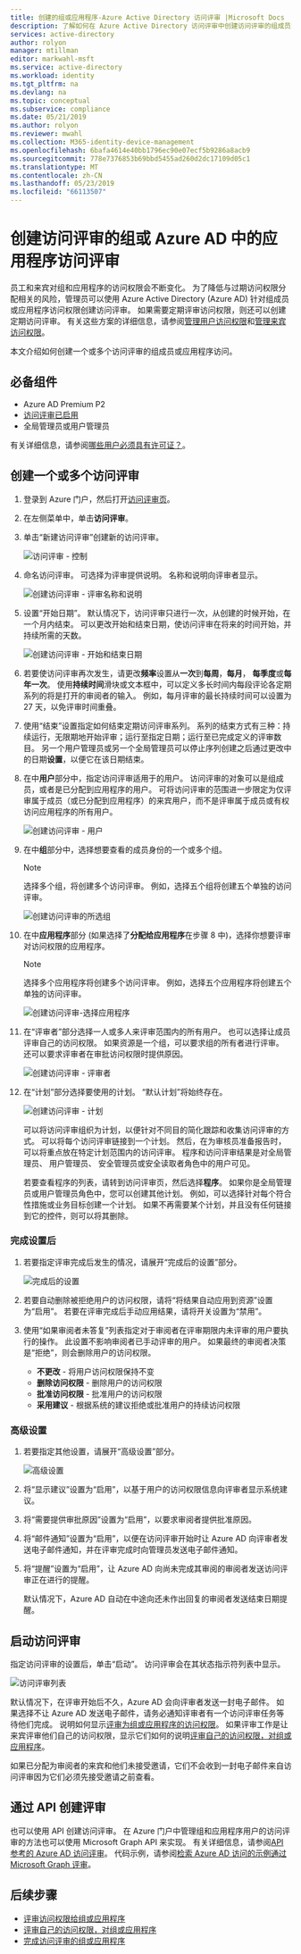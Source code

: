 ```yaml
---
title: 创建的组或应用程序-Azure Active Directory 访问评审 |Microsoft Docs
description: 了解如何在 Azure Active Directory 访问评审中创建访问评审的组成员或应用程序访问。
services: active-directory
author: rolyon
manager: mtillman
editor: markwahl-msft
ms.service: active-directory
ms.workload: identity
ms.tgt_pltfrm: na
ms.devlang: na
ms.topic: conceptual
ms.subservice: compliance
ms.date: 05/21/2019
ms.author: rolyon
ms.reviewer: mwahl
ms.collection: M365-identity-device-management
ms.openlocfilehash: 6bafa4614e40bb1796ec90e07ecf5b9286a8acb9
ms.sourcegitcommit: 778e7376853b69bbd5455ad260d2dc17109d05c1
ms.translationtype: MT
ms.contentlocale: zh-CN
ms.lasthandoff: 05/23/2019
ms.locfileid: "66113507"
---
```

# <a name="create-an-access-review-of-groups-or-applications-in-azure-ad-access-reviews"></a>创建访问评审的组或 Azure AD 中的应用程序访问评审

员工和来宾对组和应用程序的访问权限会不断变化。 为了降低与过期访问权限分配相关的风险，管理员可以使用 Azure Active Directory (Azure AD) 针对组成员或应用程序访问权限创建访问评审。 如果需要定期评审访问权限，则还可以创建定期访问评审。 有关这些方案的详细信息，请参阅[管理用户访问权限](manage-user-access-with-access-reviews.md)和[管理来宾访问权限](manage-guest-access-with-access-reviews.md)。

本文介绍如何创建一个或多个访问评审的组成员或应用程序访问。

## <a name="prerequisites"></a>必备组件

- Azure AD Premium P2
- [访问评审已启用](access-reviews-overview.md)
- 全局管理员或用户管理员

有关详细信息，请参阅[哪些用户必须具有许可证？](access-reviews-overview.md#which-users-must-have-licenses)。

## <a name="create-one-or-more-access-reviews"></a>创建一个或多个访问评审

1. 登录到 Azure 门户，然后打开[访问评审页](https://portal.azure.com/#blade/Microsoft_AAD_ERM/DashboardBlade/)。

1. 在左侧菜单中，单击**访问评审**。

1. 单击“新建访问评审”创建新的访问评审。

    ![访问评审 - 控制](./media/create-access-review/access-reviews.png)

1. 命名访问评审。 可选择为评审提供说明。 名称和说明向评审者显示。

    ![创建访问评审 - 评审名称和说明](./media/create-access-review/name-description.png)

1. 设置“开始日期”。 默认情况下，访问评审只进行一次，从创建的时候开始，在一个月内结束。 可以更改开始和结束日期，使访问评审在将来的时间开始，并持续所需的天数。

    ![创建访问评审 - 开始和结束日期](./media/create-access-review/start-end-dates.png)

1. 若要使访问评审再次发生，请更改**频率**设置从**一次**到**每周**，**每月**， **每季度**或**每年一次**。 使用**持续时间**滑块或文本框中，可以定义多长时间内每段评论各定期系列的将是打开的审阅者的输入。 例如，每月评审的最长持续时间可以设置为 27 天，以免评审时间重叠。

1. 使用“结束”设置指定如何结束定期访问评审系列。 系列的结束方式有三种：持续运行，无限期地开始评审；运行至指定日期；运行至已完成定义的评审数目。 另一个用户管理员或另一个全局管理员可以停止序列创建之后通过更改中的日期**设置**，以便它在该日期结束。

1. 在中**用户**部分中，指定访问评审适用于的用户。 访问评审的对象可以是组成员，或者是已分配到应用程序的用户。 可将访问评审的范围进一步限定为仅评审属于成员（或已分配到应用程序）的来宾用户，而不是评审属于成员或有权访问应用程序的所有用户。

    ![创建访问评审 - 用户](./media/create-access-review/users.png)

1. 在中**组**部分中，选择想要查看的成员身份的一个或多个组。

    > [!NOTE]
    > 选择多个组，将创建多个访问评审。 例如，选择五个组将创建五个单独的访问评审。
    
    ![创建访问评审的所选组](./media/create-access-review/select-group.png)

1. 在中**应用程序**部分 (如果选择了**分配给应用程序**在步骤 8 中)，选择你想要评审对访问权限的应用程序。

    > [!NOTE]
    > 选择多个应用程序将创建多个访问评审。 例如，选择五个应用程序将创建五个单独的访问评审。
    
    ![创建访问评审-选择应用程序](./media/create-access-review/select-application.png)

1. 在“评审者”部分选择一人或多人来评审范围内的所有用户。 也可以选择让成员评审自己的访问权限。 如果资源是一个组，可以要求组的所有者进行评审。 还可以要求评审者在审批访问权限时提供原因。

    ![创建访问评审 - 评审者](./media/create-access-review/reviewers.png)

1. 在“计划”部分选择要使用的计划。 “默认计划”将始终存在。

    ![创建访问评审 - 计划](./media/create-access-review/programs.png)

    可以将访问评审组织为计划，以便针对不同目的简化跟踪和收集访问评审的方式。 可以将每个访问评审链接到一个计划。 然后，在为审核员准备报告时，可以将重点放在特定计划范围内的访问评审。 程序和访问评审结果是对全局管理员、 用户管理员、 安全管理员或安全读取者角色中的用户可见。

    若要查看程序的列表，请转到访问评审页，然后选择**程序**。 如果你是全局管理员或用户管理员角色中，您可以创建其他计划。 例如，可以选择针对每个符合性措施或业务目标创建一个计划。 如果不再需要某个计划，并且没有任何链接到它的控件，则可以将其删除。

### <a name="upon-completion-settings"></a>完成设置后

1. 若要指定评审完成后发生的情况，请展开“完成后的设置”部分。

    ![完成后的设置](./media/create-access-review/upon-completion-settings.png)

1. 若要自动删除被拒绝用户的访问权限，请将“将结果自动应用到资源”设置为“启用”。 若要在评审完成后手动应用结果，请将开关设置为“禁用”。

1. 使用“如果审阅者未答复”列表指定对于审阅者在评审期限内未评审的用户要执行的操作。 此设置不影响审阅者已手动评审的用户。 如果最终的审阅者决策是“拒绝”，则会删除用户的访问权限。

    - **不更改** - 将用户访问权限保持不变
    - **删除访问权限** - 删除用户的访问权限
    - **批准访问权限** - 批准用户的访问权限
    - **采用建议** - 根据系统的建议拒绝或批准用户的持续访问权限

### <a name="advanced-settings"></a>高级设置

1. 若要指定其他设置，请展开“高级设置”部分。

    ![高级设置](./media/create-access-review/advanced-settings.png)

1. 将“显示建议”设置为“启用”，以基于用户的访问权限信息向评审者显示系统建议。

1. 将“需要提供审批原因”设置为“启用”，以要求审阅者提供批准原因。

1. 将“邮件通知”设置为“启用”，以便在访问评审开始时让 Azure AD 向评审者发送电子邮件通知，并在评审完成时向管理员发送电子邮件通知。

1. 将“提醒”设置为“启用”，让 Azure AD 向尚未完成其审阅的审阅者发送访问评审正在进行的提醒。

    默认情况下，Azure AD 自动在中途向还未作出回复的审阅者发送结束日期提醒。

## <a name="start-the-access-review"></a>启动访问评审

指定访问评审的设置后，单击“启动”。 访问评审会在其状态指示符列表中显示。

![访问评审列表](./media/create-access-review/access-reviews-list.png)

默认情况下，在评审开始后不久，Azure AD 会向评审者发送一封电子邮件。 如果选择不让 Azure AD 发送电子邮件，请务必通知评审者有一个访问评审任务等待他们完成。 说明如何显示[评审为组或应用程序的访问权限](perform-access-review.md)。 如果评审工作是让来宾评审他们自己的访问权限，显示它们如何的说明[评审自己的访问权限，对组或应用程序](review-your-access.md)。

如果已分配为审阅者的来宾和他们未接受邀请，它们不会收到一封电子邮件来自访问评审因为它们必须先接受邀请之前查看。

## <a name="create-reviews-via-apis"></a>通过 API 创建评审

也可以使用 API 创建访问评审。 在 Azure 门户中管理组和应用程序用户的访问评审的方法也可以使用 Microsoft Graph API 来实现。 有关详细信息，请参阅[API 参考的 Azure AD 访问评审](https://docs.microsoft.com/graph/api/resources/accessreviews-root?view=graph-rest-beta)。 代码示例，请参阅[检索 Azure AD 访问的示例通过 Microsoft Graph 评审](https://techcommunity.microsoft.com/t5/Azure-Active-Directory/Example-of-retrieving-Azure-AD-access-reviews-via-Microsoft/m-p/236096)。

## <a name="next-steps"></a>后续步骤

- [评审访问权限给组或应用程序](perform-access-review.md)
- [评审自己的访问权限，对组或应用程序](review-your-access.md)
- [完成访问评审的组或应用程序](complete-access-review.md)
